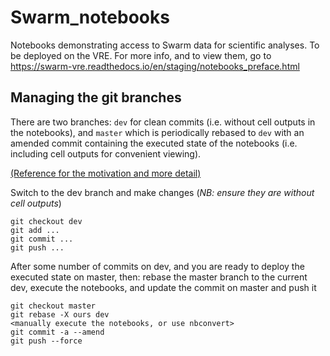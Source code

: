 # Swarm_notebooks
Notebooks demonstrating access to Swarm data for scientific analyses. To be deployed on the VRE. For more info, and to view them, go to https://swarm-vre.readthedocs.io/en/staging/notebooks_preface.html

## Managing the git branches

There are two branches: `dev` for clean commits (i.e. without cell outputs in the notebooks), and `master` which is periodically rebased to `dev` with an amended commit containing the executed state of the notebooks (i.e. including cell outputs for convenient viewing).

[(Reference for the motivation and more detail)](https://mg.readthedocs.io/git-jupyter.html#making-a-change)

Switch to the dev branch and make changes (*NB: ensure they are without cell outputs*)
```
git checkout dev
git add ...
git commit ...
git push ...
```

After some number of commits on dev, and you are ready to deploy the executed state on master, then: rebase the master branch to the current dev, execute the notebooks, and update the commit on master and push it
```
git checkout master
git rebase -X ours dev
<manually execute the notebooks, or use nbconvert>
git commit -a --amend
git push --force
```
